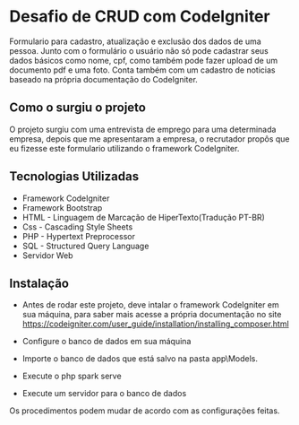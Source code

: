 # Desafio de CRUD com CodeIgniter
Formulario para cadastro, atualização e exclusão dos dados de uma pessoa. Junto com o formulário o usuário não só pode cadastrar seus dados básicos como nome, cpf, como também pode fazer upload de um documento pdf e uma foto.
Conta também com um cadastro de noticias baseado na própria documentação do CodeIgniter.

## Como o surgiu o projeto
O projeto surgiu com uma entrevista de emprego para uma determinada empresa, depois que me apresentaram a empresa, o recrutador propôs que eu fizesse este formulario utilizando o framework CodeIgniter.

## Tecnologias Utilizadas
* Framework CodeIgniter
* Framework Bootstrap
* HTML - Linguagem de Marcação de HiperTexto(Tradução PT-BR)
* Css - Cascading Style Sheets
* PHP - Hypertext Preprocessor
* SQL - Structured Query Language
* Servidor Web

## Instalação 
* Antes de rodar este projeto, deve intalar o framework CodeIgniter em sua máquina, para saber mais acesse a própria documentação no site https://codeigniter.com/user_guide/installation/installing_composer.html

* Configure o banco de dados em sua máquina

* Importe o banco de dados que está salvo na pasta app\Models.

* Execute o php spark serve

* Execute um servidor para o banco de dados

Os procedimentos podem mudar de acordo com as configurações feitas.


